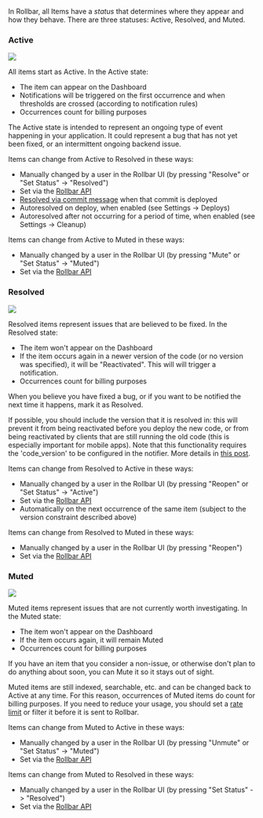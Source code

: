 In Rollbar, all Items have a *status* that determines where they appear
and how they behave. There are three statuses: Active, Resolved, and
Muted.

### Active

![](http://photos.osmek.com/Screenshot-2014-11-18-122008.140812.o.png)

All items start as Active. In the Active state:

-   The item can appear on the Dashboard
-   Notifications will be triggered on the first occurrence and when
    thresholds are crossed (according to notification rules)
-   Occurrences count for billing purposes

The Active state is intended to represent an ongoing type of event
happening in your application. It could represent a bug that has not yet
been fixed, or an intermittent ongoing backend issue.

Items can change from Active to Resolved in these ways:

-   Manually changed by a user in the Rollbar UI (by pressing "Resolve"
    or "Set Status" -\> "Resolved")
-   Set via the [Rollbar
    API](https://rollbar.com/docs/api/items/#modify-an-item)
-   [Resolved via commit
    message](https://rollbar.com/docs/resolve-via-commits/) when that
    commit is deployed
-   Autoresolved on deploy, when enabled (see Settings -\> Deploys)
-   Autoresolved after not occurring for a period of time, when enabled
    (see Settings -\> Cleanup)

Items can change from Active to Muted in these ways:

-   Manually changed by a user in the Rollbar UI (by pressing "Mute" or
    "Set Status" -\> "Muted")
-   Set via the [Rollbar
    API](https://rollbar.com/docs/api/items/#modify-an-item)

### Resolved

![](http://photos.osmek.com/Screenshot-2014-11-18-122204.140813.o.png)

Resolved items represent issues that are believed to be fixed. In the
Resolved state:

-   The item won't appear on the Dashboard
-   If the item occurs again in a newer version of the code (or no
    version was specified), it will be "Reactivated". This will will
    trigger a notification.
-   Occurrences count for billing purposes

When you believe you have fixed a bug, or if you want to be notified the
next time it happens, mark it as Resolved.

If possible, you should include the version that it is resolved in: this
will prevent it from being reactivated before you deploy the new code,
or from being reactivated by clients that are still running the old code
(this is especially important for mobile apps). Note that this
functionality requires the 'code\_version' to be configured in the
notifier. More details in [this
post](https://rollbar.com/blog/post/2013/09/17/resolving-rollbar-items-in-versions).

Items can change from Resolved to Active in these ways:

-   Manually changed by a user in the Rollbar UI (by pressing "Reopen"
    or "Set Status" -\> "Active")
-   Set via the [Rollbar
    API](https://rollbar.com/docs/api/items/#modify-an-item)
-   Automatically on the next occurrence of the same item (subject to
    the version constraint described above)

Items can change from Resolved to Muted in these ways:

-   Manually changed by a user in the Rollbar UI (by pressing "Reopen")
-   Set via the [Rollbar
    API](https://rollbar.com/docs/api/items/#modify-an-item)

### Muted

![](http://photos.osmek.com/Screenshot-2014-11-18-122244.140814.o.png)

Muted items represent issues that are not currently worth
investigating. In the Muted state:

-   The item won't appear on the Dashboard
-   If the item occurs again, it will remain Muted
-   Occurrences count for billing purposes

If you have an item that you consider a non-issue, or otherwise don't
plan to do anything about soon, you can Mute it so it stays out of
sight.

Muted items are still indexed, searchable, etc. and can be changed back
to Active at any time. For this reason, occurrences of Muted items do
count for billing purposes. If you need to reduce your usage, you should
set a [rate limit](https://rollbar.com/docs/rate-limits) or filter it
before it is sent to Rollbar.

Items can change from Muted to Active in these ways:

-   Manually changed by a user in the Rollbar UI (by pressing "Unmute"
    or "Set Status" -\> "Muted")
-   Set via the [Rollbar
    API](https://rollbar.com/docs/api/items/#modify-an-item)

Items can change from Muted to Resolved in these ways:

-   Manually changed by a user in the Rollbar UI (by pressing "Set
    Status" -\> "Resolved")
-   Set via the [Rollbar
    API](https://rollbar.com/docs/api/items/#modify-an-item)
